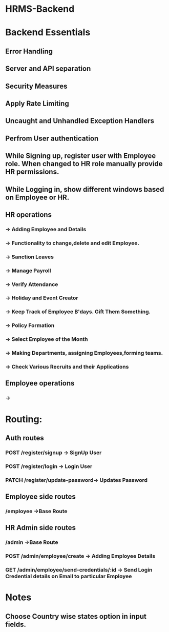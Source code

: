 # HRMS-Backend

# Backend Essentials
## Error Handling
## Server and API separation
## Security Measures
## Apply Rate Limiting
## Uncaught and Unhandled Exception Handlers

## Perfrom User authentication
## While Signing up, register user with Employee role. When changed to HR role manually provide HR permissions.
## While Logging in, show different windows based on Employee or HR.

## HR operations

### -> Adding Employee and Details
### -> Functionality to change,delete and edit Employee. 
### -> Sanction Leaves
### -> Manage Payroll
### -> Verify Attendance
### -> Holiday and Event Creator
### -> Keep Track of Employee B'days. Gift Them Something.
### -> Policy Formation
### -> Select Employee of the Month
### -> Making Departments, assigning Employees,forming teams.
### -> Check Various Recruits and their Applications

## Employee operations
### -> 


# Routing:
## Auth routes
### POST    /register/signup    -> SignUp User
### POST    /register/login     -> Login User
### PATCH   /register/update-password-> Updates Password

## Employee side routes
### /employee ->Base Route


## HR Admin side routes
### /admin ->Base Route
### POST    /admin/employee/create ->                   Adding Employee Details
### GET     /admin/employee/send-credentials/:id ->     Send Login Credential details on Email to particular Employee


# Notes

## Choose Country wise states option in input fields.